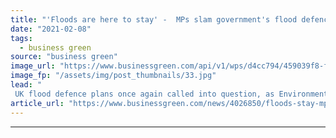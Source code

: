 ```yaml
---
title: "'Floods are here to stay' -  MPs slam government's flood defence planning"
date: "2021-02-08"
tags: 
  - business green
source: "business green"
image_url: "https://www.businessgreen.com/api/v1/wps/d4cc794/459039f8-f1dc-43d7-992a-44b0c002ae76/3/floods-cyclist-185x114.jpg"
image_fp: "/assets/img/post_thumbnails/33.jpg"
lead: "
 UK flood defence plans once again called into question, as Environment, Food and Rural Affairs (EFRA) committee calls for clear targets and long-term budget for resilience ..."
article_url: "https://www.businessgreen.com/news/4026850/floods-stay-mps-slam-government-flood-defence-planning"
---
```


---
